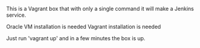 This is a Vagrant box that with only a single command it will make a Jenkins service.

Oracle VM installation is needed
Vagrant installation is needed

Just run 'vagrant up' and in a few minutes the box is up.